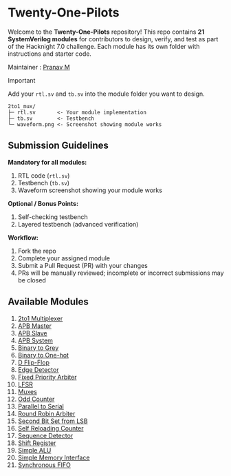 
# Twenty-One-Pilots

Welcome to the **Twenty-One-Pilots** repository! This repo contains **21 SystemVerilog modules** for contributors to design, verify, and test as part of the Hacknight 7.0 challenge. Each module has its own folder with instructions and starter code.

Maintainer : [Pranav M](https://github.com/pranav0x0112)

> [!IMPORTANT]
> Add your `rtl.sv` and `tb.sv` into the module folder you want to design.
> ```
> 2to1_mux/
>├─ rtl.sv       <- Your module implementation
>├─ tb.sv        <- Testbench
>└─ waveform.png <- Screenshot showing module works
>```

## Submission Guidelines

**Mandatory for all modules:**
1. RTL code (`rtl.sv`)
2. Testbench (`tb.sv`)
3. Waveform screenshot showing your module works

**Optional / Bonus Points:**
1. Self-checking testbench
2. Layered testbench (advanced verification)

**Workflow:**
1. Fork the repo
2. Complete your assigned module
3. Submit a Pull Request (PR) with your changes
4. PRs will be manually reviewed; incomplete or incorrect submissions may be closed

## Available Modules

1. [2to1 Multiplexer](./2to1_Multiplexer)
2. [APB Master](./APB_Master)
3. [APB Slave](./APB_Slave)
4. [APB System](./APB_System)
5. [Binary to Grey](./Binary_to_Gray)
6. [Binary to One-hot](./Binary_to_Onehot)
7. [D Flip-Flop](./D_Flip_Flop)
8. [Edge Detector](./Edge_Detector)
9. [Fixed Priority Arbiter](./Fixed_Priority_Arbiter)
10. [LFSR](./LFSR)
11. [Muxes](./Muxes)
12. [Odd Counter](./Odd_Counter)
13. [Parallel to Serial](./Parallel_to_Serial)
14. [Round Robin Arbiter](./Round_Robin_Arbiter)
15. [Second Bit Set from LSB](./Second_Bit_Set_from_LSB)
16. [Self Reloading Counter](./Self_Reloading_Counter)
17. [Sequence Detector](./Sequence_Detector)
18. [Shift Register](./Shift_Register)
19. [Simple ALU](./Simple_ALU)
20. [Simple Memory Interface](./Simple_Memory_Interface)
21. [Synchronous FIFO](./Synchronous_FIFO)